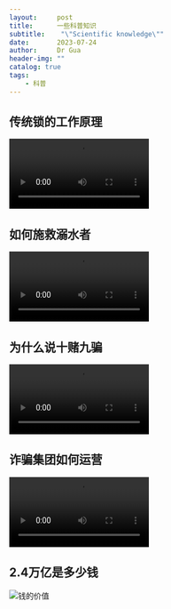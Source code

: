 ```yaml
---
layout:     post
title:      一些科普知识
subtitle:    "\"Scientific knowledge\""
date:       2023-07-24
author:     Dr Gua
header-img: ""
catalog: true
tags:
    - 科普
---
```



## 传统锁的工作原理

<video controls width="50%">
      <source src="https://onemanager.wgsxsm.repl.co/forshare/kepu/kepu-how-locks-work.mp4" type="video/mp4">
</video>

## 如何施救溺水者

<video controls width="50%">
      <source src="https://onemanager.wgsxsm.repl.co/forshare/kepu/kepu-rescue-the-drowning.mp4" type="video/mp4">
</video>

## 为什么说十赌九骗

<video controls width="50%">
      <source src="https://onemanager.wgsxsm.repl.co/forshare/kepu/kepu-ten-bets-and-nine-cheats.mp4" type="video/mp4">
</video>

## 诈骗集团如何运营

<video controls width="50%">
      <source src="https://onemanager.wgsxsm.repl.co/forshare/kepu/kepu-liar-group.mp4" type="video/mp4">
</video>

## 2.4万亿是多少钱

![钱的价值](https://onemanager.wgsxsm.repl.co/forshare/kepu/kepu-equivalent-value-of-wealth.jpg)